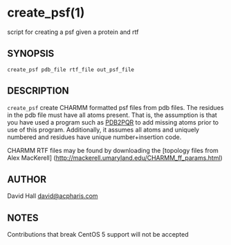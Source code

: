 create_psf(1)
==========

script for creating a psf given a protein and rtf

## SYNOPSIS
	create_psf pdb_file rtf_file out_psf_file

## DESCRIPTION
`create_psf` create CHARMM formatted psf files from pdb files. The residues in the 
pdb file must have all atoms present. That is, the assumption is that you have used
a program such as [PDB2PQR](http://www.poissonboltzmann.org/pdb2pqr/) to add missing
atoms prior to use of this program. Additionally, it assumes all atoms and uniquely
numbered and residues have unique number+insertion code.

CHARMM RTF files may be found by downloading the [topology files from Alex MacKerell]
(http://mackerell.umaryland.edu/CHARMM_ff_params.html)

## AUTHOR
David Hall <david@acpharis.com>

## NOTES
Contributions that break CentOS 5 support will not be accepted
